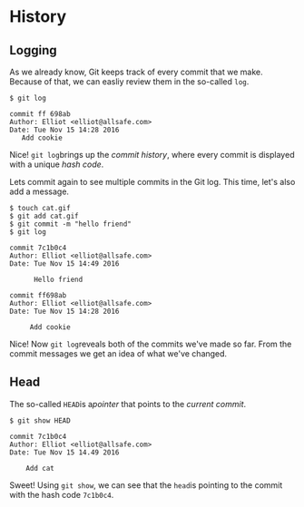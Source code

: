 # History

## Logging
As we already know, Git keeps track of every commit that we make. Because of that, we can easliy review them in the so-called `log`.

```
$ git log
```
```
commit ff 698ab
Author: Elliot <elliot@allsafe.com>
Date: Tue Nov 15 14:28 2016
   Add cookie
```
Nice! `git log`brings up the *commit history*, where every commit is displayed with a unique *hash code*.

Lets commit again to see multiple commits in the Git log. This time, let's also add a message.

```
$ touch cat.gif
$ git add cat.gif
$ git commit -m "hello friend"
$ git log
```
```
commit 7c1b0c4 
Author: Elliot <elliot@allsafe.com> 
Date: Tue Nov 15 14:49 2016

      Hello friend  

commit ff698ab 
Author: Elliot <elliot@allsafe.com> 
Date: Tue Nov 15 14:28 2016 

     Add cookie
```

Nice! Now `git log`reveals both of the commits we've made so far. From the commit messages we get an idea of what we've changed.

## Head
The so-called `HEAD`is a*pointer* that points to the *current commit*.

```
$ git show HEAD
```
```
commit 7c1b0c4
Author: Elliot <elliot@allsafe.com>
Date: Tue Nov 15 14.49 2016

    Add cat
```

Sweet! Using `git show`, we can see that the `head`is pointing to the commit with the hash code `7c1b0c4`.

